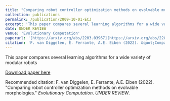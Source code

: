 ```yaml
---
title: "Comparing robot controller optimization methods on evolvable morphologies"
collection: publications
permalink: /publication/2009-10-01-ECJ
excerpt: 'This paper compares several learning algorithms for a wide variety of modular robots'
date: UNDER REVIEW
venue: 'Evolutionary Computation'
paperurl: '[https://arxiv.org/abs/2203.03967](https://arxiv.org/abs/2203.03967)'
citation: 'F. van Diggelen, E. Ferrante, A.E. Eiben (2022). &quot;Comparing robot controller optimization methods on evolvable morphologies.&quot; <i>Evolutionary Computation</i>. _UNDER REVIEW_.'
---
```

This paper compares several learning algorithms for a wide variety of modular robots

[Download paper here](http://academicpages.github.io/files/paper1.pdf)

Recommended citation: F. van Diggelen, E. Ferrante, A.E. Eiben (2022). &quot;Comparing robot controller optimization methods on evolvable morphologies.&quot; <i>Evolutionary Computation</i>. _UNDER REVIEW_.
